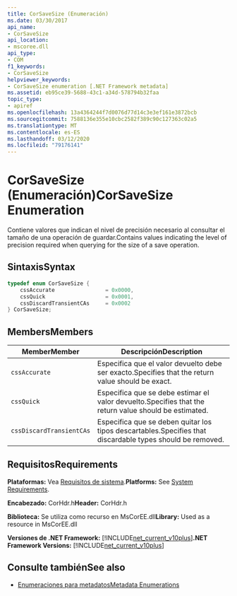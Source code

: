 ```yaml
---
title: CorSaveSize (Enumeración)
ms.date: 03/30/2017
api_name:
- CorSaveSize
api_location:
- mscoree.dll
api_type:
- COM
f1_keywords:
- CorSaveSize
helpviewer_keywords:
- CorSaveSize enumeration [.NET Framework metadata]
ms.assetid: eb95ce39-5688-43c1-a34d-578794b32faa
topic_type:
- apiref
ms.openlocfilehash: 13a4364244f7d0076d77d14c3e3ef161e3872bcb
ms.sourcegitcommit: 7588136e355e10cbc2582f389c90c127363c02a5
ms.translationtype: MT
ms.contentlocale: es-ES
ms.lasthandoff: 03/12/2020
ms.locfileid: "79176141"
---
```

# <a name="corsavesize-enumeration"></a><span data-ttu-id="d11df-102">CorSaveSize (Enumeración)</span><span class="sxs-lookup"><span data-stu-id="d11df-102">CorSaveSize Enumeration</span></span>
<span data-ttu-id="d11df-103">Contiene valores que indican el nivel de precisión necesario al consultar el tamaño de una operación de guardar.</span><span class="sxs-lookup"><span data-stu-id="d11df-103">Contains values indicating the level of precision required when querying for the size of a save operation.</span></span>  
  
## <a name="syntax"></a><span data-ttu-id="d11df-104">Sintaxis</span><span class="sxs-lookup"><span data-stu-id="d11df-104">Syntax</span></span>  
  
```cpp  
typedef enum CorSaveSize {  
    cssAccurate                = 0x0000,
    cssQuick                   = 0x0001,
    cssDiscardTransientCAs     = 0x0002  
} CorSaveSize;  
```  
  
## <a name="members"></a><span data-ttu-id="d11df-105">Members</span><span class="sxs-lookup"><span data-stu-id="d11df-105">Members</span></span>  
  
|<span data-ttu-id="d11df-106">Member</span><span class="sxs-lookup"><span data-stu-id="d11df-106">Member</span></span>|<span data-ttu-id="d11df-107">Descripción</span><span class="sxs-lookup"><span data-stu-id="d11df-107">Description</span></span>|  
|------------|-----------------|  
|`cssAccurate`|<span data-ttu-id="d11df-108">Especifica que el valor devuelto debe ser exacto.</span><span class="sxs-lookup"><span data-stu-id="d11df-108">Specifies that the return value should be exact.</span></span>|  
|`cssQuick`|<span data-ttu-id="d11df-109">Especifica que se debe estimar el valor devuelto.</span><span class="sxs-lookup"><span data-stu-id="d11df-109">Specifies that the return value should be estimated.</span></span>|  
|`cssDiscardTransientCAs`|<span data-ttu-id="d11df-110">Especifica que se deben quitar los tipos descartables.</span><span class="sxs-lookup"><span data-stu-id="d11df-110">Specifies that discardable types should be removed.</span></span>|  
  
## <a name="requirements"></a><span data-ttu-id="d11df-111">Requisitos</span><span class="sxs-lookup"><span data-stu-id="d11df-111">Requirements</span></span>  
 <span data-ttu-id="d11df-112">**Plataformas:** Vea [Requisitos de sistema](../../../../docs/framework/get-started/system-requirements.md).</span><span class="sxs-lookup"><span data-stu-id="d11df-112">**Platforms:** See [System Requirements](../../../../docs/framework/get-started/system-requirements.md).</span></span>  
  
 <span data-ttu-id="d11df-113">**Encabezado:** CorHdr.h</span><span class="sxs-lookup"><span data-stu-id="d11df-113">**Header:** CorHdr.h</span></span>  
  
 <span data-ttu-id="d11df-114">**Biblioteca:** Se utiliza como recurso en MsCorEE.dll</span><span class="sxs-lookup"><span data-stu-id="d11df-114">**Library:** Used as a resource in MsCorEE.dll</span></span>  
  
 <span data-ttu-id="d11df-115">**Versiones de .NET Framework:** [!INCLUDE[net_current_v10plus](../../../../includes/net-current-v10plus-md.md)]</span><span class="sxs-lookup"><span data-stu-id="d11df-115">**.NET Framework Versions:** [!INCLUDE[net_current_v10plus](../../../../includes/net-current-v10plus-md.md)]</span></span>  
  
## <a name="see-also"></a><span data-ttu-id="d11df-116">Consulte también</span><span class="sxs-lookup"><span data-stu-id="d11df-116">See also</span></span>

- [<span data-ttu-id="d11df-117">Enumeraciones para metadatos</span><span class="sxs-lookup"><span data-stu-id="d11df-117">Metadata Enumerations</span></span>](../../../../docs/framework/unmanaged-api/metadata/metadata-enumerations.md)
